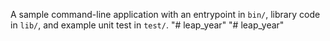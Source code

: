 A sample command-line application with an entrypoint in `bin/`, library code
in `lib/`, and example unit test in `test/`.
"# leap_year" 
"# leap_year" 
